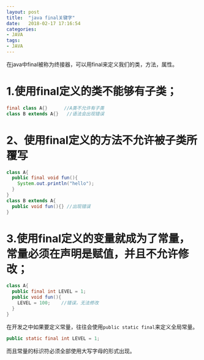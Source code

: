 ```yaml
---
layout: post
title:  "java final关键字"
date:   2018-02-17 17:16:54
categories:
- JAVA
tags:
- JAVA
---
```




在java中final被称为终接器，可以用final来定义我们的类，方法，属性。




# 1.使用final定义的类不能够有子类；

```java
final class A{}      //A类不允许有子类
class B extends A{}   //语法会出现错误
```

# 2、使用final定义的方法不允许被子类所覆写

```java
class A{
  public final void fun(){
    System.out.println("hello");
  }
}
class B extends A{
  public void fun(){} //出现错误
}
```

# 3.使用final定义的变量就成为了常量，常量必须在声明是赋值，并且不允许修改；

```java
class A{
  public final int LEVEL = 1;
  public void fun(){
    LEVEL = 100;    //错误，无法修改
  }
}
```

在开发之中如果要定义常量，往往会使用`public static final`来定义全局常量。

```java
public static final int LEVEL = 1;
```

而且常量的标识符必须全部使用大写字母的形式出现。
